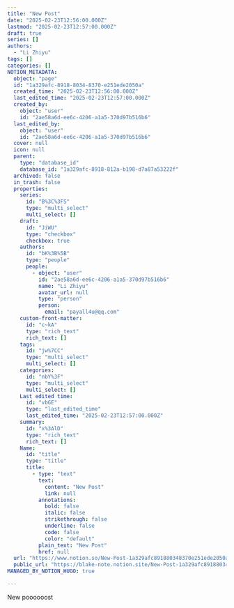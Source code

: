 ```yaml
---
title: "New Post"
date: "2025-02-23T12:56:00.000Z"
lastmod: "2025-02-23T12:57:00.000Z"
draft: true
series: []
authors:
  - "Li Zhiyu"
tags: []
categories: []
NOTION_METADATA:
  object: "page"
  id: "1a329afc-8918-8034-8370-e251ede2050a"
  created_time: "2025-02-23T12:56:00.000Z"
  last_edited_time: "2025-02-23T12:57:00.000Z"
  created_by:
    object: "user"
    id: "2ae58a6d-ee6c-4206-a1a5-370d97b516b6"
  last_edited_by:
    object: "user"
    id: "2ae58a6d-ee6c-4206-a1a5-370d97b516b6"
  cover: null
  icon: null
  parent:
    type: "database_id"
    database_id: "1a329afc-8918-812a-b198-d7a87a53222f"
  archived: false
  in_trash: false
  properties:
    series:
      id: "B%3C%3FS"
      type: "multi_select"
      multi_select: []
    draft:
      id: "JiWU"
      type: "checkbox"
      checkbox: true
    authors:
      id: "bK%3B%5B"
      type: "people"
      people:
        - object: "user"
          id: "2ae58a6d-ee6c-4206-a1a5-370d97b516b6"
          name: "Li Zhiyu"
          avatar_url: null
          type: "person"
          person:
            email: "payall4u@qq.com"
    custom-front-matter:
      id: "c~kA"
      type: "rich_text"
      rich_text: []
    tags:
      id: "jw%7CC"
      type: "multi_select"
      multi_select: []
    categories:
      id: "nbY%3F"
      type: "multi_select"
      multi_select: []
    Last edited time:
      id: "vbGE"
      type: "last_edited_time"
      last_edited_time: "2025-02-23T12:57:00.000Z"
    summary:
      id: "x%3AlD"
      type: "rich_text"
      rich_text: []
    Name:
      id: "title"
      type: "title"
      title:
        - type: "text"
          text:
            content: "New Post"
            link: null
          annotations:
            bold: false
            italic: false
            strikethrough: false
            underline: false
            code: false
            color: "default"
          plain_text: "New Post"
          href: null
  url: "https://www.notion.so/New-Post-1a329afc891880348370e251ede2050a"
  public_url: "https://blake-note.notion.site/New-Post-1a329afc891880348370e251ede2050a"
MANAGED_BY_NOTION_HUGO: true

---
```



New poooooost


